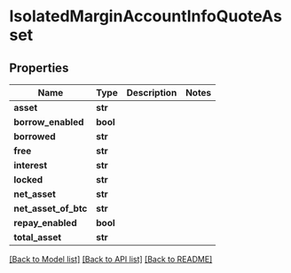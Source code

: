 # IsolatedMarginAccountInfoQuoteAsset

## Properties
Name | Type | Description | Notes
------------ | ------------- | ------------- | -------------
**asset** | **str** |  | 
**borrow_enabled** | **bool** |  | 
**borrowed** | **str** |  | 
**free** | **str** |  | 
**interest** | **str** |  | 
**locked** | **str** |  | 
**net_asset** | **str** |  | 
**net_asset_of_btc** | **str** |  | 
**repay_enabled** | **bool** |  | 
**total_asset** | **str** |  | 

[[Back to Model list]](../README.md#documentation-for-models) [[Back to API list]](../README.md#documentation-for-api-endpoints) [[Back to README]](../README.md)

